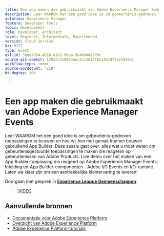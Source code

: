 ```yaml
---
title: Een app maken die gebruikmaakt van Adobe Experience Manager Events
description: Leer WAAROM het een goed idee is om gebeurtenis-gedreven toepassingen te bouwen en hoe wij hen met gemak kunnen bouwen gebruikend App Builder. Deze zitting behandelt - alles u moet weten om gebeurtenis-gedreven toepassingen te bouwen die aan gebeurtenissen van de Producten van de Adobe antwoorden. Live demo over het maken van een App Builder-toepassing die reageert op Adobe Experience Manager Events. Inleiding tot App Builder-componenten - Adobe I/O Events en I/O-runtime. Laten we klaar zijn om een aantrekkelijke klantervaring te leveren!
solution: Experience Manager
feature: Developer Tools
topic: Development
role: Developer, Architect
level: Beginner, Intermediate, Experienced
version: Cloud Service
kt: 9122
type: Event
exl-id: 5eea7354-481b-4162-96aa-964b04da576c
source-git-commit: 1792dc318643aec2c12613f621361d72a7a918b1
workflow-type: tm+mt
source-wordcount: '219'
ht-degree: 10%

---
```


# Een app maken die gebruikmaakt van Adobe Experience Manager Events

Leer WAAROM het een goed idee is om gebeurtenis-gedreven toepassingen te bouwen en hoe wij hen met gemak kunnen bouwen gebruikend App Builder. Deze sessie gaat over: alles wat u moet weten om gebeurtenisgestuurde toepassingen te maken die reageren op gebeurtenissen van Adobe Products. Live demo over het maken van een App Builder-toepassing die reageert op Adobe Experience Manager Events. Inleiding tot App Builder-componenten - Adobe I/O Events en I/O-runtime. Laten we klaar zijn om een aantrekkelijke klantervaring te leveren!

Doorgaan met gesprek in **[Experience League Gemeenschappen](https://adobe.ly/3ipjs8p)**.

>[!VIDEO](https://video.tv.adobe.com/v/337566/?quality=12&learn=on&hidetitle=true)

## Aanvullende bronnen

- [Documentatie voor Adobe Experience Platform](https://experienceleague.adobe.com/docs/experience-platform.html)
- [Overzicht van Adobe Experience Platform](https://experienceleague.adobe.com/docs/experience-platform/landing/home.html)
- [Adobe Experience Platform-tutorials](https://experienceleague.adobe.com/docs/platform-learn/tutorials/overview.html?lang=nl)
